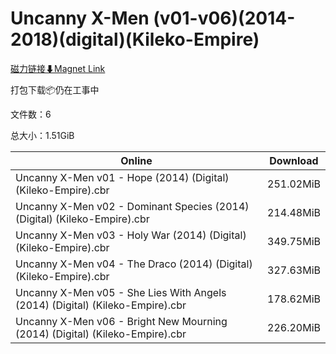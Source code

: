 # Uncanny X-Men (v01-v06)(2014-2018)(digital)(Kileko-Empire)

[磁力链接⬇Magnet Link](magnet:?xt=urn:btih:a99ef077a1413187cf2ba0faf16e7df5982f6e3b&dn=Uncanny%20X-Men%20%28v01-v06%29%282014-2018%29%28digital%29%28Kileko-Empire%29)

打包下载📦仍在工事中

文件数：6

总大小：1.51GiB

Online | Download
--- | ---
Uncanny X-Men v01 - Hope (2014) (Digital) (Kileko-Empire).cbr | 251.02MiB
Uncanny X-Men v02 - Dominant Species (2014) (Digital) (Kileko-Empire).cbr | 214.48MiB
Uncanny X-Men v03 - Holy War (2014) (Digital) (Kileko-Empire).cbr | 349.75MiB
Uncanny X-Men v04 - The Draco (2014) (Digital) (Kileko-Empire).cbr | 327.63MiB
Uncanny X-Men v05 - She Lies With Angels (2014) (Digital) (Kileko-Empire).cbr | 178.62MiB
Uncanny X-Men v06 - Bright New Mourning (2014) (Digital) (Kileko-Empire).cbr | 226.20MiB